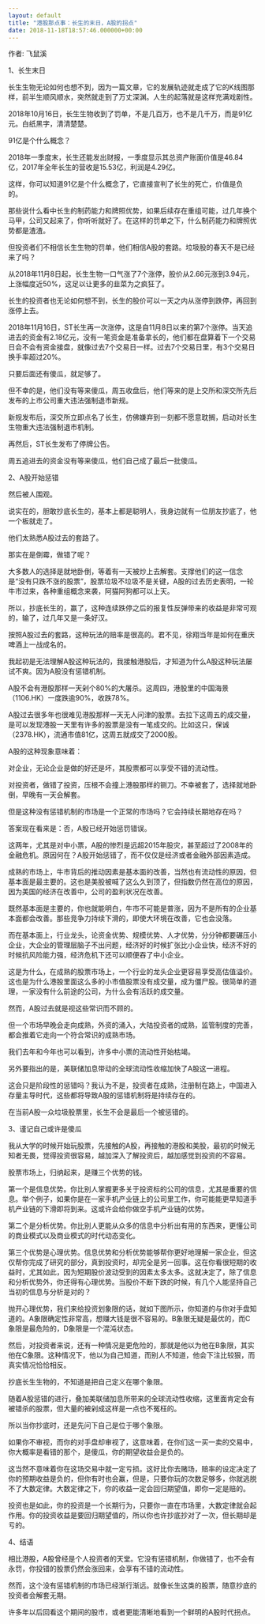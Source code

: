 ```yaml
---
layout: default
title: "港股那点事：长生的末日，A股的拐点"
date: 2018-11-18T18:57:46.000000+00:00
---
```


作者: 飞鼠溪

1、长生末日

长生生物无论如何也想不到，因为一篇文章，它的发展轨迹就走成了它的K线图那样，前半生顺风顺水，突然就走到了万丈深渊。人生的起落就是这样充满戏剧性。

2018年10月16日，长生生物收到了罚单，不是几百万，也不是几千万，而是91亿元。白纸黑字，清清楚楚。

91亿是个什么概念？

2018年一季度末，长生还能发出财报，一季度显示其总资产账面价值是46.84亿，2017年全年长生的营收是15.53亿，利润是4.29亿。

这样，你可以知道91亿是个什么概念了，它直接宣判了长生的死亡，价值是负的。

那些说什么看中长生的制药能力和牌照优势，如果后续存在重组可能，过几年换个马甲，公司又起来了，你听听就好了。在这样的罚单之下，什么制药能力和牌照优势都是渣渣。

但投资者们不相信长生生物的罚单，他们相信A股的套路。垃圾股的春天不是已经来了吗？

从2018年11月8日起，长生生物一口气涨了7个涨停，股价从2.66元涨到3.94元，上涨幅度近50%，这足以让更多的韭菜为之疯狂了。

长生的投资者也无论如何想不到，长生的股价可以一天之内从涨停到跌停，再回到涨停上去。

2018年11月16日，ST长生再一次涨停，这是自11月8日以来的第7个涨停。当天追进去的资金有2.18亿元，没有一笔资金是准备拿长的，他们都在盘算着下一个交易日会不会有资金接盘，就像过去7个交易日一样。过去7个交易日里，有3个交易日换手率超过20%。

只要后面还有傻瓜，就足够了。

但不幸的是，他们没有等来傻瓜，周五收盘后，他们等来的是上交所和深交所先后发布的上市公司重大违法强制退市新规。

新规发布后，深交所立即点名了长生，仿佛嫌弃到一刻都不愿意耽搁，启动对长生生物重大违法强制退市机制。

再然后，ST长生发布了停牌公告。

周五追进去的资金没有等来傻瓜，他们自己成了最后一批傻瓜。

2、A股开始惩错

然后被人围观。

说实在的，胆敢抄底长生的，基本上都是聪明人，我身边就有一位朋友抄底了，他一个板就走了。

他们太熟悉A股过去的套路了。

那实在是倒霉，做错了呢？

大多数人的选择是就地卧倒，等着有一天被炒上去解套。支撑他们的这一信念是“没有只跌不涨的股票”，股票垃圾不垃圾不是关键，A股的过去历史表明，一轮牛市过来，各种重组概念来袭，阿猫阿狗都可以上天。

所以，抄底长生的，赢了，这种连续跌停之后的报复性反弹带来的收益是非常可观的，输了，过几年又是一条好汉。

按照A股过去的套路，这种玩法的赔率是很高的。君不见，徐翔当年是如何在重庆啤酒上一战成名的。

我起初是无法理解A股这种玩法的，我接触港股后，才知道为什么A股这种玩法屡试不爽。因为A股没有惩错机制。

A股不会有港股那样一天剁个80%的大屠杀。这周四，港股里的中国海景（1106.HK）一度跌逾90%，收跌78%。

A股过去很多年也很难见港股那样一天无人问津的股票。去拉下这周五的成交量，是可以发现港股一天里有许多的股票是没有一笔成交的。比如这只，保诚（2378.HK），流通市值81亿，这周五就成交了2000股。

A股的这种现象意味着：

对企业，无论企业是做的好还是坏，其股票都可以享受不错的流动性。

对投资者，做错了投资，压根不会撞上港股那样的铡刀。不幸被套了，选择就地卧倒，早晚有一天会解套。

但是这种没有惩错机制的市场是一个正常的市场吗？它会持续长期地存在吗？

答案现在看来是：否，A股已经开始惩罚错误。

这两年，尤其是对中小票，A股的惨烈是远超2015年股灾，甚至超过了2008年的金融危机。原因何在？A股开始惩错了，而不仅仅是经济或者金融外部因素造成。

成熟的市场上，牛市背后的推动因素是基本面的改善，当然也有流动性的原因，但基本面是最主要的。这也是美股被喊了这么久到顶了，但指数仍然在高位的原因，因为美国的经济在改善中，公司的盈利状况在改善。

既然基本面是主要的，你也就能明白，牛市不可能是普涨，因为不是所有的企业基本面都会改善。那些竞争力持续下滑的，即使大环境在改善，它也会没落。

而在基本面上，行业龙头，论资金优势、规模优势、人才优势，分分钟都要碾压小企业，大企业的管理层脑子不出问题，经济好的时候扩张比小企业快，经济不好的时候抗风险能力强，经济危机下还可以顺便吞了中小企业。

这是为什么，在成熟的股票市场上，一个行业的龙头企业更容易享受高估值溢价。这也是为什么港股里面这么多的小市值股票没有成交量，成为僵尸股。很简单的道理，一家没有什么前途的公司，为什么会有活跃的成交量。

然而，A股过去就是视这些常识而不顾的。

但一个市场早晚会走向成熟，外资的涌入，大陆投资者的成熟，监管制度的完善，都会推着它走向一个符合常识的成熟市场。

我们去年和今年也可以看到，许多中小票的流动性开始枯竭。

另外要指出的是，美联储加息带动的全球流动性收缩加快了A股这一进程。

这会只是阶段性的惩错吗？我认为不是，投资者在成熟，注册制在路上，中国进入存量主导时代，这些都将导致A股的惩错机制将是持续存在的。

在当前A股一众垃圾股票里，长生不会是最后一个被惩错的。

3、谨记自己或许是傻瓜

我从大学的时候开始玩股票，先接触的A股，再接触的港股和美股，最初的时候无知者无畏，觉得投资很容易，越加深入了解投资后，越加感觉到投资的不容易。

股票市场上，归纳起来，是赚三个优势的钱。

第一个是信息优势。你比别人掌握更多关于投资标的公司的信息，尤其是重要的信息。举个例子，如果你是在一家手机产业链上的公司里工作，你可能能更早知道手机产业链的下滑即将到来。这或许会给你做空手机产业链的优势。

第二个是分析优势。你比别人更能从众多的信息中分析出有用的东西来，更懂公司的商业模式以及商业模式的时代动态变化。

第三个优势是心理优势。信息优势和分析优势能够帮你更好地理解一家企业，但这仅帮你完成了研究的部分，真到投资时，却完全是另一回事。这在你看很短期的收益时，尤其如此，因为短期股价波动受到的因素太多太多。这就决定了，除了信息和分析优势外，你还得有心理优势。当股价不断下跌的时候，有几个人能坚持自己当初的信息与分析是对的？

抛开心理优势，我们来给投资划象限的话，就如下图所示，你知道的与你对手盘知道的。A象限确定性非常高，想赚大钱是很不容易的。B象限无疑是最优的，而C象限是最危险的，D象限是一个混沌状态。

然后，对投资者来说，还有一种情况是更危险的，那就是他以为他在B象限，其实他在C象限。这种情况下，他以为自己知道，而别人不知道，他会下注比较狠，而真实情况恰恰相反。

抄底长生生物的，不知道是把自己定义在哪个象限。

随着A股惩错的进行，叠加美联储加息所带来的全球流动性收缩，这里面肯定会有被错杀的股票，但大量的被剁成这样是一点也不冤枉的。

所以当你抄底时，还是先问下自己是位于哪个象限。

如果你不审视，而你的对手盘却审视了，这意味着，在你们这一买一卖的交易中，你大概率是看错的那个，是傻瓜，你的期望收益会是负的。

这当然不意味着你在这场交易中就一定亏损。这好比你去赌场，赔率的设定决定了你的预期收益是负的，但你有时也会赢，但是，只要你玩的次数足够多，你就逃脱不了大数定律。大数定律之下，你的收益一定会回归期望值，即你一定是赔的。

投资也是如此，你的投资是一个长期行为，只要你一直在市场里，大数定律就会起作用。你的投资收益是要回归期望值的，所以你也许抄底抄对了一次，但长期却是亏的。

4、结语

相比港股，A股曾经是个人投资者的天堂。它没有惩错机制，你做错了，也不会有永罚，你投错的股票仍然会涨回来，会享有不错的流动性。

然而，这个没有惩错机制的市场已经渐行渐远。就像长生这类的股票，随意抄底的投资者会解套无期。

许多年以后回看这个期间的股市，或者更能清晰地看到一个鲜明的A股时代拐点。

